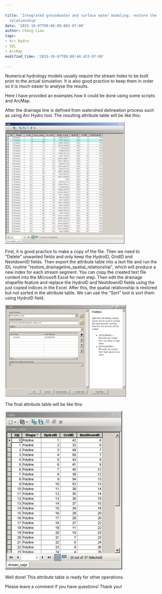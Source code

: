 ```yaml
---
 
title: 'Integrated groundwater and surface water modeling: restore the stream index
  relationship'
date: '2015-10-07T09:06:00.001-07:00'
author: Chang Liao
tags:
- Arc Hydro
- IDL
- ArcMap
modified_time: '2015-10-07T09:08:44.453-07:00'

---
```


Numerical hydrology models usually require the stream index to be built prior to the actual simulation.
It is also good practice to keep them in order so it is much easier to analyse the results.

Here I have provided an examples how it could be done using some scripts and ArcMap.


After the drainage line is defined from watershed delineation process such as using Arc Hydro tool.
The resulting attribute table will be like this:

![Figure 1](https://github.com/changliao/science/blob/main/_figures/hydrology/drainageline.png?raw=true)



First, it is good practice to make a copy of the file. Then we need to "Delete" unwanted fields and only keep the HydroID, GridID and NextdownID fields.
Then export the attribute table into a text file and run the IDL routine "restore_drainageline_spatial_relationship", which will produce a new index for each stream segment.
You can copy the created text file content into the Microsoft Excel for next step.
Then edit the drainage shapefile feature and replace the HydroID and NextdownID fields using the just copied indices in the Excel.
After this, the spatial relationship is restored but not sorted in the attribute table. We can use the "Sort" tool is sort them using HydroID field. 



![Figure 2](https://github.com/changliao/science/blob/main/_figures/hydrology/field_sort.png?raw=true)



The final attribute table will be like this:

![Figure 3](https://github.com/changliao/science/blob/main/_figures/hydrology/sort_table.png?raw=true)

Well done! This attribute table is ready for other operations.

Please leave a comment if you have questions!
Thank you!
